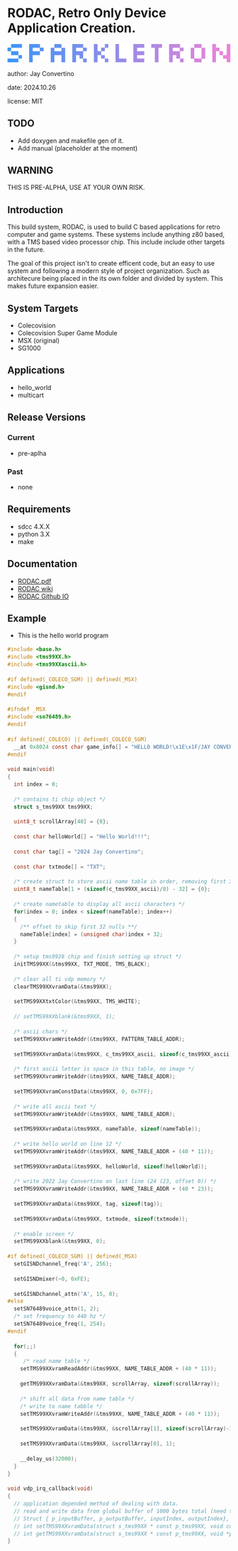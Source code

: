 # RODAC, Retro Only Device Application Creation.
![image](docs/manual/src/img/SPARKLETRON.png)

author: Jay Convertino

date: 2024.10.26

license: MIT

## TODO
  - Add doxygen and makefile gen of it.
  - Add manual (placeholder at the moment)

## WARNING
  THIS IS PRE-ALPHA, USE AT YOUR OWN RISK.

## Introduction
  This build system, RODAC, is used to build C based applications for retro computer and game systems.
  These systems include anything z80 based, with a TMS based video processor chip. This include include
  other targets in the future.

  The goal of this project isn't to create efficent code, but an easy to use system and following a modern
  style of project organization. Such as architecure being placed in the its own folder and divided by system.
  This makes future expansion easier.

## System Targets
  - Colecovision
  - Colecovision Super Game Module
  - MSX (original)
  - SG1000

## Applications
  - hello_world
  - multicart

## Release Versions
### Current
  - pre-aplha

### Past
  - none

## Requirements
  - sdcc 4.X.X
  - python 3.X
  - make

## Documentation
  - [RODAC.pdf](docs/manual/RODAC.pdf)
  - [RODAC wiki](https://github.com/sparkletron/RODAC/wiki)
  - [RODAC Github IO](https://sparkletron.github.io/RODAC/)

## Example

  - This is the hello world program

```c
#include <base.h>
#include <tms99XX.h>
#include <tms99XXascii.h>

#if defined(_COLECO_SGM) || defined(_MSX)
#include <gisnd.h>
#endif

#ifndef _MSX
#include <sn76489.h>
#endif

#if defined(_COLECO) || defined(_COLECO_SGM)
  __at 0x8024 const char game_info[] = "HELLO WORLD!\x1E\x1F/JAY CONVERTINO/2024";
#endif

void main(void)
{
  int index = 0;

  /* contains ti chip object */
  struct s_tms99XX tms99XX;

  uint8_t scrollArray[40] = {0};

  const char helloWorld[] = "Hello World!!!";

  const char tag[] = "2024 Jay Convertino";

  const char txtmode[] = "TXT";

  /* create struct to store ascii name table in order, removing first 32 null patterns */
  uint8_t nameTable[1 + (sizeof(c_tms99XX_ascii)/8) - 32] = {0};

  /* create nametable to display all ascii characters */
  for(index = 0; index < sizeof(nameTable); index++)
  {
    /** offset to skip first 32 nulls **/
    nameTable[index] = (unsigned char)index + 32;
  }

  /* setup tms9928 chip and finish setting up struct */
  initTMS99XX(&tms99XX, TXT_MODE, TMS_BLACK);

  /* clear all ti vdp memory */
  clearTMS99XXvramData(&tms99XX);

  setTMS99XXtxtColor(&tms99XX, TMS_WHITE);

  // setTMS99XXblank(&tms99XX, 1);

  /* ascii chars */
  setTMS99XXvramWriteAddr(&tms99XX, PATTERN_TABLE_ADDR);

  setTMS99XXvramData(&tms99XX, c_tms99XX_ascii, sizeof(c_tms99XX_ascii));

  /* first ascii letter is space in this table, no image */
  setTMS99XXvramWriteAddr(&tms99XX, NAME_TABLE_ADDR);

  setTMS99XXvramConstData(&tms99XX, 0, 0x7FF);

  /* write all ascii text */
  setTMS99XXvramWriteAddr(&tms99XX, NAME_TABLE_ADDR);

  setTMS99XXvramData(&tms99XX, nameTable, sizeof(nameTable));

  /* write hello world on line 12 */
  setTMS99XXvramWriteAddr(&tms99XX, NAME_TABLE_ADDR + (40 * 11));

  setTMS99XXvramData(&tms99XX, helloWorld, sizeof(helloWorld));

  /* write 2022 Jay Convertino on last line (24 (23, offset 0)) */
  setTMS99XXvramWriteAddr(&tms99XX, NAME_TABLE_ADDR + (40 * 23));

  setTMS99XXvramData(&tms99XX, tag, sizeof(tag));

  setTMS99XXvramData(&tms99XX, txtmode, sizeof(txtmode));

  /* enable screen */
  setTMS99XXblank(&tms99XX, 0);

#if defined(_COLECO_SGM) || defined(_MSX)
  setGISNDchannel_freq('A', 256);

  setGISNDmixer(~0, 0xFE);

  setGISNDchannel_attn('A', 15, 0);
#else
  setSN76489voice_attn(1, 2);
  /* set frequency to 440 hz */
  setSN76489voice_freq(1, 254);
#endif

  for(;;)
  {
     /* read name table */
    setTMS99XXvramReadAddr(&tms99XX, NAME_TABLE_ADDR + (40 * 11));

    getTMS99XXvramData(&tms99XX, scrollArray, sizeof(scrollArray));

    /* shift all data from name table */
    /* write to name tabble */
    setTMS99XXvramWriteAddr(&tms99XX, NAME_TABLE_ADDR + (40 * 11));

    setTMS99XXvramData(&tms99XX, &scrollArray[1], sizeof(scrollArray)-1);

    setTMS99XXvramData(&tms99XX, &scrollArray[0], 1);

    __delay_us(32000);
  }
}

void vdp_irq_callback(void)
{
  // application depended method of dealing with data.
  // read and write data from global buffer of 1000 bytes total (need to check this, write priority).
  // Struct { p_inputBuffer, p_outputBuffer, inputIndex, outputIndex}, with set/get functions
  // int setTMS99XXvramData(struct s_tms99XX * const p_tms99XX, void const * const p_data, int size);
  // int getTMS99XXvramData(struct s_tms99XX * const p_tms99XX, void *p_data, int size);
}
```

